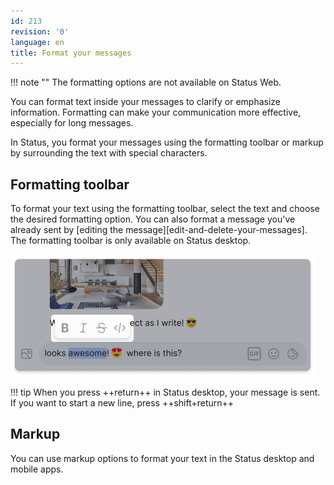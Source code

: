 ```yaml
---
id: 213
revision: '0'
language: en
title: Format your messages
---
```


!!! note ""
The formatting options are not available on Status Web.

You can format text inside your messages to clarify or emphasize information. Formatting can make your communication more effective, especially for long messages.

In Status, you format your messages using the formatting toolbar or markup by surrounding the text with special characters.

## Formatting toolbar

To format your text using the formatting toolbar, select the text and choose the desired formatting option. You can also format a message you've already sent by [editing the message][edit-and-delete-your-messages]. The formatting toolbar is only available on Status desktop.

![Select and format your text using the formatting toolbar.](../../docs_original/messaging-and-web3-browser/format-your-messages/213-0-1.png)

!!! tip
When you press ++return++ in Status desktop, your message is sent. If you want to start a new line, press ++shift+return++

## Markup

You can use markup options to format your text in the Status desktop and mobile apps.
